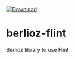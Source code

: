 [ ![Download](https://api.bintray.com/packages/pageseeder/maven/flint/images/download.svg) ](https://bintray.com/pageseeder/maven/flint/_latestVersion)

# berlioz-flint

Berlioz library to use Flint

